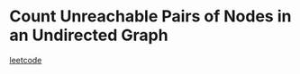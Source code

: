 Count Unreachable Pairs of Nodes in an Undirected Graph
=======================================================
[leetcode](https://leetcode.com/problems/count-unreachable-pairs-of-nodes-in-an-undirected-graph)

